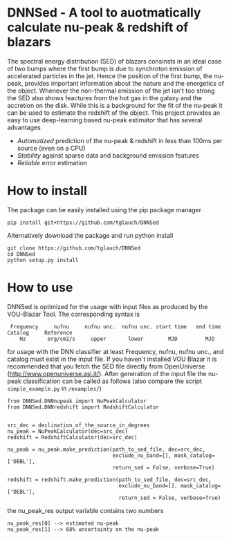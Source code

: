 # DNNSed - A tool to auotmatically calculate nu-peak & redshift of blazars

The spectral energy distribution (SED) of blazars consinsts in an ideal case of two bumps where the first bump is due to synchroton emission of accelerated particles in the jet. Hence the position of the first bump, the nu-peak, provides important information about the nature and the energetics of the object. Whenever the non-thermal emission of the jet isn't too strong the SED also shows feactures from the hot gas in the galaxy and the accretion on the disk. While this is a background for the fit of the nu-peak it can be used to estimate the redshift of the object. This project provides an easy to use deep-learning based nu-peak estimator that has several advantages

- *Automatized* prediction of the nu-peak & redshift in less than 100ms per source (even on a CPU)
- *Stability* against sparse data and background emission features
- *Reliable* error estimation


# How to install

The package can be easily installed using the pip package manager 

```pip install git+https://github.com/tglauch/DNNSed```

Alternatively download the package and run python install

``` 
git clone https://github.com/tglauch/DNNSed
cd DNNSed
python setup.py install
```

# How to use

DNNSed is optimized for the usage with input files as produced by the VOU-Blazar Tool. The corresponding syntax is

```
 Frequency     nufnu     nufnu unc.  nufnu unc. start time   end time   Catalog     Reference
    Hz       erg/cm2/s     upper       lower        MJD         MJD  
```

for usage with the DNN classifier at least Frequency, nufnu, nufnu unc., and catalog must exist in the input file. If you haven't installed VOU Blazar it is recommended that you fetch the SED file directly from OpenUniverse (http://www.openuniverse.asi.it/).  After generation of the input file the nu-peak classification can be called as follows (also compare the script `simple_example.py` in `/examples/`)

```
from DNNSed.DNNnupeak import NuPeakCalculator
from DNNSed.DNNredshift import RedshiftCalculator


src_dec = declination_of_the_source_in_degrees
nu_peak = NuPeakCalculator(dec=src_dec)
redshift = RedshiftCalculator(dec=src_dec)

nu_peak = nu_peak.make_prediction(path_to_sed_file, dec=src_dec,
                                  exclude_nu_band=[], mask_catalog=['DEBL'],
                                  return_sed = False, verbose=True)

redshift = redshift.make_prediction(path_to_sed_file, dec=src_dec,
                                    exclude_nu_band=[], mask_catalog=['DEBL'],
                                    return_sed = False, verbose=True)
```

the nu_peak_res output variable contains two numbers 

```
nu_peak_res[0] --> estimated nu-peak
nu_peak_res[1] --> 68% uncertainty on the nu-peak
```
